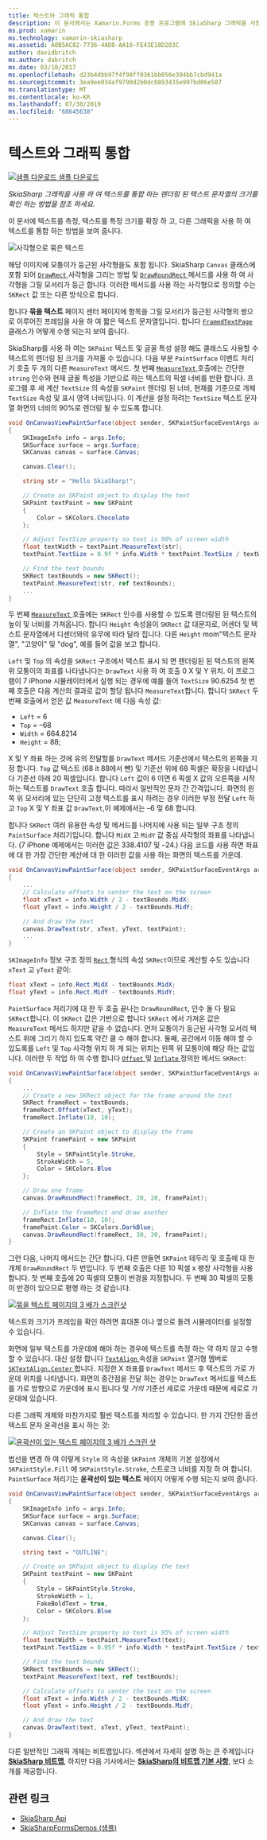 ```yaml
---
title: 텍스트와 그래픽 통합
description: 이 문서에서는 Xamarin.Forms 응용 프로그램에 SkiaSharp 그래픽을 사용 하 여 텍스트를 통합 하는 렌더링 된 텍스트 문자열의 크기를 결정 하는 방법에 설명 하 고 샘플 코드를 사용 하 여이 보여 줍니다.
ms.prod: xamarin
ms.technology: xamarin-skiasharp
ms.assetid: A0B5AC82-7736-4AD8-AA16-FE43E18D203C
author: davidbritch
ms.author: dabritch
ms.date: 03/10/2017
ms.openlocfilehash: d23b4dbb97f4f98ff0361bb056e394bb7cbd941a
ms.sourcegitcommit: 3ea9ee034af9790d2b0dc0893435e997bd06e587
ms.translationtype: MT
ms.contentlocale: ko-KR
ms.lasthandoff: 07/30/2019
ms.locfileid: "68645638"
---
```

# <a name="integrating-text-and-graphics"></a>텍스트와 그래픽 통합

[![샘플 다운로드](~/media/shared/download.png) 샘플 다운로드](https://docs.microsoft.com/samples/xamarin/xamarin-forms-samples/skiasharpforms-demos)

_SkiaSharp 그래픽을 사용 하 여 텍스트를 통합 하는 렌더링 된 텍스트 문자열의 크기를 확인 하는 방법을 참조 하세요._

이 문서에 텍스트를 측정, 텍스트를 특정 크기를 확장 하 고, 다른 그래픽을 사용 하 여 텍스트를 통합 하는 방법을 보여 줍니다.

![](text-images/textandgraphicsexample.png "사각형으로 묶은 텍스트")

해당 이미지에 모퉁이가 둥근된 사각형을도 포함 됩니다. SkiaSharp `Canvas` 클래스에 포함 되어 [ `DrawRect` ](xref:SkiaSharp.SKCanvas.DrawRect*) 사각형을 그리는 방법 및 [ `DrawRoundRect` ](xref:SkiaSharp.SKCanvas.DrawRoundRect*) 메서드를 사용 하 여 사각형을 그릴 모서리가 둥근 합니다. 이러한 메서드를 사용 하는 사각형으로 정의할 수는 `SKRect` 값 또는 다른 방식으로 합니다.

합니다 **묶을 텍스트** 페이지 센터 페이지에 항목을 그릴 모서리가 둥근된 사각형의 쌍으로 이루어진 프레임을 사용 하 여 짧은 텍스트 문자열입니다. 합니다 [ `FramedTextPage` ](https://github.com/xamarin/xamarin-forms-samples/blob/master/SkiaSharpForms/Demos/Demos/SkiaSharpFormsDemos/Basics/FramedTextPage.cs) 클래스가 어떻게 수행 되는지 보여 줍니다.

SkiaSharp를 사용 하 여는 `SKPaint` 텍스트 및 글꼴 특성 설정 해도 클래스도 사용할 수 텍스트의 렌더링 된 크기를 가져올 수 있습니다. 다음 부분 `PaintSurface` 이벤트 처리기 호출 두 개의 다른 `MeasureText` 메서드. 첫 번째 [ `MeasureText` ](xref:SkiaSharp.SKPaint.MeasureText(System.String)) 호출에는 간단한 `string` 인수와 현재 글꼴 특성을 기반으로 하는 텍스트의 픽셀 너비를 반환 합니다. 프로그램 후 새 계산 `TextSize` 의 속성을 `SKPaint` 렌더링 된 너비, 현재를 기준으로 개체 `TextSize` 속성 및 표시 영역 너비입니다. 이 계산을 설정 하려는 `TextSize` 텍스트 문자열 화면의 너비의 90%로 렌더링 될 수 있도록 합니다.

```csharp
void OnCanvasViewPaintSurface(object sender, SKPaintSurfaceEventArgs args)
{
    SKImageInfo info = args.Info;
    SKSurface surface = args.Surface;
    SKCanvas canvas = surface.Canvas;

    canvas.Clear();

    string str = "Hello SkiaSharp!";

    // Create an SKPaint object to display the text
    SKPaint textPaint = new SKPaint
    {
        Color = SKColors.Chocolate
    };

    // Adjust TextSize property so text is 90% of screen width
    float textWidth = textPaint.MeasureText(str);
    textPaint.TextSize = 0.9f * info.Width * textPaint.TextSize / textWidth;

    // Find the text bounds
    SKRect textBounds = new SKRect();
    textPaint.MeasureText(str, ref textBounds);
    ...
}
```

두 번째 [ `MeasureText` ](xref:SkiaSharp.SKPaint.MeasureText(System.String,SkiaSharp.SKRect@)) 호출에는 `SKRect` 인수를 사용할 수 있도록 렌더링된 된 텍스트의 높이 및 너비를 가져옵니다. 합니다 `Height` 속성을이 `SKRect` 값 대문자로, 어센더 및 텍스트 문자열에서 디센더와의 유무에 따라 달라 집니다. 다른 `Height` mom"텍스트 문자열", "고양이" 및 "dog", 예를 들어 값을 보고 합니다.

`Left` 및 `Top` 의 속성을 `SKRect` 구조에서 텍스트 표시 되 면 렌더링된 된 텍스트의 왼쪽 위 모퉁이의 좌표를 나타냅니다는 `DrawText` 사용 하 여 호출 0 X 및 Y 위치. 이 프로그램이 7 iPhone 시뮬레이터에서 실행 되는 경우에 예를 들어 `TextSize` 90.6254 첫 번째 호출은 다음 계산의 결과로 값이 할당 됩니다 `MeasureText`합니다. 합니다 `SKRect` 두 번째 호출에서 얻은 값 `MeasureText` 에 다음 속성 값:

- `Left` = 6
- `Top` = &ndash;68
- `Width` = 664.8214
- `Height` = 88;

X 및 Y 좌표 하는 것에 유의 전달할를 `DrawText` 메서드 기준선에서 텍스트의 왼쪽을 지정 합니다. `Top` 값 텍스트 (68 it 88에서 뺀) 및 기준선 위에 68 픽셀은 확장을 나타냅니다 기준선 아래 20 픽셀입니다. 합니다 `Left` 값이 6 이면 6 픽셀 X 값의 오른쪽을 시작 하는 텍스트를 `DrawText` 호출 합니다. 따라서 일반적인 문자 간 간격입니다. 화면의 왼쪽 위 모서리에 있는 단단히 고정 텍스트를 표시 하려는 경우 이러한 부정 전달 `Left` 하 고 `Top` X 및 Y 좌표 값 `DrawText`,이 예제에서는 &ndash;6 및 68 합니다.

합니다 `SKRect` 여러 유용한 속성 및 메서드를 나머지에 사용 되는 일부 구조 정의 `PaintSurface` 처리기입니다. 합니다 `MidX` 고 `MidY` 값 중심 사각형의 좌표를 나타냅니다. (7 iPhone 예제에서는 이러한 값은 338.4107 및 &ndash;24.) 다음 코드를 사용 하면 좌표에 대 한 가장 간단한 계산에 대 한 이러한 값을 사용 하는 화면의 텍스트를 가운데.

```csharp
void OnCanvasViewPaintSurface(object sender, SKPaintSurfaceEventArgs args)
{
    ...
    // Calculate offsets to center the text on the screen
    float xText = info.Width / 2 - textBounds.MidX;
    float yText = info.Height / 2 - textBounds.MidY;

    // And draw the text
    canvas.DrawText(str, xText, yText, textPaint);
    ...
}
```

`SKImageInfo` 정보 구조 정의 [ `Rect` ](xref:SkiaSharp.SKImageInfo.Rect) 형식의 속성 `SKRect`이므로 계산할 수도 있습니다 `xText` 고 `yText` 같이:

```csharp
float xText = info.Rect.MidX - textBounds.MidX;
float yText = info.Rect.MidY - textBounds.MidY;
```

`PaintSurface` 처리기에 대 한 두 호출 끝나는 `DrawRoundRect`, 인수 둘 다 필요 `SKRect`합니다. 이 `SKRect` 값은 기반으로 합니다 `SKRect` 에서 가져온 값은 `MeasureText` 메서드 하지만 같을 수 없습니다. 먼저 모퉁이가 둥근된 사각형 모서리 텍스트 위에 그리기 하지 있도록 약간 클 수 해야 합니다. 둘째, 공간에서 이동 해야 할 수 있도록를 `Left` 및 `Top` 사각형 위치 하 게 되는 위치는 왼쪽 위 모퉁이에 해당 하는 값입니다. 이러한 두 작업 하 여 수행 합니다 [ `Offset` ](xref:SkiaSharp.SKRect.Offset*) 및 [ `Inflate` ](xref:SkiaSharp.SKRect.Inflate*) 정의한 메서드 `SKRect`:

```csharp
void OnCanvasViewPaintSurface(object sender, SKPaintSurfaceEventArgs args)
{
    ...
    // Create a new SKRect object for the frame around the text
    SKRect frameRect = textBounds;
    frameRect.Offset(xText, yText);
    frameRect.Inflate(10, 10);

    // Create an SKPaint object to display the frame
    SKPaint framePaint = new SKPaint
    {
        Style = SKPaintStyle.Stroke,
        StrokeWidth = 5,
        Color = SKColors.Blue
    };

    // Draw one frame
    canvas.DrawRoundRect(frameRect, 20, 20, framePaint);

    // Inflate the frameRect and draw another
    frameRect.Inflate(10, 10);
    framePaint.Color = SKColors.DarkBlue;
    canvas.DrawRoundRect(frameRect, 30, 30, framePaint);
}
```

그런 다음, 나머지 메서드는 간단 합니다. 다른 만들면 `SKPaint` 테두리 및 호출에 대 한 개체 `DrawRoundRect` 두 번입니다. 두 번째 호출은 다른 10 픽셀 x 팽창 사각형을 사용 합니다. 첫 번째 호출에 20 픽셀의 모퉁이 반경을 지정합니다. 두 번째 30 픽셀의 모퉁이 반경이 있으므로 평행 하는 것 같습니다.

 [![](text-images/framedtext-small.png "묶을 텍스트 페이지의 3 배가 스크린샷")](text-images/framedtext-large.png#lightbox "삼중 묶을 텍스트 페이지 스크린샷")

텍스트와 크기가 프레임을 확인 하려면 휴대폰 이나 옆으로 돌려 시뮬레이터를 설정할 수 있습니다.

화면에 일부 텍스트를 가운데에 해야 하는 경우에 텍스트를 측정 하는 약 하지 않고 수행할 수 있습니다. 대신 설정 합니다 [ `TextAlign` ](xref:SkiaSharp.SKPaint.TextAlign) 속성을 `SKPaint` 열거형 멤버로 [ `SKTextAlign.Center` ](xref:SkiaSharp.SKTextAlign)합니다. 지정한 X 좌표를 `DrawText` 메서드 후 텍스트의 가로 가운데 위치를 나타냅니다. 화면의 중간점을 전달 하는 경우는 `DrawText` 메서드를 텍스트를 가로 방향으로 가운데에 표시 됩니다 및 *거의* 기준선 세로로 가운데 때문에 세로로 가운데에 있습니다.

다른 그래픽 개체와 마찬가지로 훨씬 텍스트를 처리할 수 있습니다. 한 가지 간단한 옵션 텍스트 문자 윤곽선을 표시 하는 것:

[![](text-images/outlinedtext-small.png "윤곽선이 있는 텍스트 페이지의 3 배가 스크린 샷")](text-images/outlinedtext-large.png#lightbox "Triple screenshot of the Outlined Text page")

법선을 변경 하 여 이렇게 `Style` 의 속성을 `SKPaint` 개체의 기본 설정에서 `SKPaintStyle.Fill` 에 `SKPaintStyle.Stroke`, 스트로크 너비를 지정 하 여 합니다. `PaintSurface` 처리기는 **윤곽선이 있는 텍스트** 페이지 어떻게 수행 되는지 보여 줍니다.

```csharp
void OnCanvasViewPaintSurface(object sender, SKPaintSurfaceEventArgs args)
{
    SKImageInfo info = args.Info;
    SKSurface surface = args.Surface;
    SKCanvas canvas = surface.Canvas;

    canvas.Clear();

    string text = "OUTLINE";

    // Create an SKPaint object to display the text
    SKPaint textPaint = new SKPaint
    {
        Style = SKPaintStyle.Stroke,
        StrokeWidth = 1,
        FakeBoldText = true,
        Color = SKColors.Blue
    };

    // Adjust TextSize property so text is 95% of screen width
    float textWidth = textPaint.MeasureText(text);
    textPaint.TextSize = 0.95f * info.Width * textPaint.TextSize / textWidth;

    // Find the text bounds
    SKRect textBounds = new SKRect();
    textPaint.MeasureText(text, ref textBounds);

    // Calculate offsets to center the text on the screen
    float xText = info.Width / 2 - textBounds.MidX;
    float yText = info.Height / 2 - textBounds.MidY;

    // And draw the text
    canvas.DrawText(text, xText, yText, textPaint);
}
```

다른 일반적인 그래픽 개체는 비트맵입니다. 섹션에서 자세히 설명 하는 큰 주제입니다 [ **SkiaSharp 비트맵**](../bitmaps/index.md), 하지만 다음 기사에서는 [ **SkiaSharp의 비트맵 기본 사항**](bitmaps.md), 보다 소개를 제공합니다.

## <a name="related-links"></a>관련 링크

- [SkiaSharp Api](https://docs.microsoft.com/dotnet/api/skiasharp)
- [SkiaSharpFormsDemos (샘플)](https://docs.microsoft.com/samples/xamarin/xamarin-forms-samples/skiasharpforms-demos)
